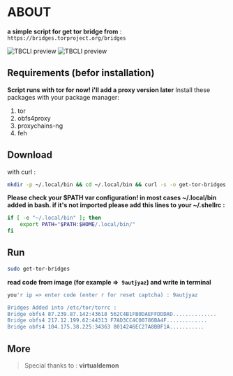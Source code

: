 # ABOUT

**a simple script for get tor bridge from** :` https://bridges.torproject.org/bridges`

![TBCLI preview](https://raw.githubusercontent.com/MicroRobotProgrammer/TorBridge/master/screenshot/captcha.jpg)
![TBCLI preview](https://raw.githubusercontent.com/MicroRobotProgrammer/TorBridge/master/screenshot/Bridges.jpg)

## Requirements (befor installation)
**Script runs with tor for now! i'll add a proxy version later**
Install these packages with your package manager:
1. tor
2. obfs4proxy
3. proxychains-ng
4. feh

## Download
with curl :
```bash
mkdir -p ~/.local/bin && cd ~/.local/bin && curl -s -o get-tor-bridges https://raw.githubusercontent.com/MicroRobotProgrammer/TorBridge/master/TorBridge.sh && chmod +x get-tor-bridges && echo "Script downloaded successfully! " && cd
```
**Please check your $PATH var configuration! in most cases ~/.local/bin added in bash. if it's not imported please add this lines to your ~/.shellrc :**
```bash
if [ -e "~/.local/bin" ]; then
    export PATH="$PATH:$HOME/.local/bin/"
fi
```

## Run

```bash
sudo get-tor-bridges
```

**read code from image (**for example =>` 9autjyaz`**) and write in terminal**

```bash
you'r ip => enter code (enter r for reset captcha) : 9autjyaz

Bridges Added into /etc/tor/torrc :
Bridge obfs4 87.239.87.142:43618 562C4B1FB0DAEFFDDDAD..............
Bridge obfs4 217.12.199.62:44313 F7AD3CC4C00786BA4F.............
Bridge obfs4 104.175.38.225:34363 8014246EC27A8BBF1A...........
```

## More
>  Special thanks to : **virtualdemon**

